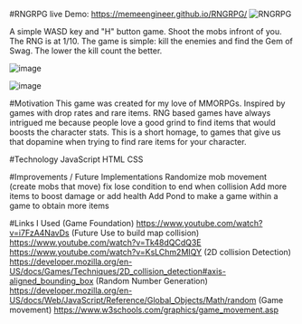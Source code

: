 #RNGRPG
live Demo: https://memeengineer.github.io/RNGRPG/
![RNGRPG](https://github.com/MemeEngineer/RNGRPG/assets/90629466/f0b6236d-5fb9-49f9-827c-4e49ba188078)

A simple WASD key and "H" button game. Shoot the mobs infront of you. The RNG is at 1/10. The game is simple: kill the enemies and find the Gem of Swag. The lower the kill count the better.

![image](https://github.com/MemeEngineer/RNGRPG/assets/90629466/d976107e-ff36-46f3-8b5f-63d2c08d9150)

![image](https://github.com/MemeEngineer/RNGRPG/assets/90629466/e2afc6d8-5d2b-4d61-8175-53a9bc94cc31)

#Motivation
This game was created for my love of MMORPGs. Inspired by games with drop rates and rare items. RNG based games have always intrigued me because people love a good grind to find items that would boosts the character stats. This is a short homage, to games that give us that dopamine when trying to find rare items for your character.


#Technology
JavaScript
HTML
CSS

#Improvements / Future Implementations
Randomize mob movement (create mobs that move)
fix lose condition to end when collision
Add more items to boost damage or add health
Add Pond to make a game within a game to obtain more items


#Links I Used
(Game Foundation)
https://www.youtube.com/watch?v=i7FzA4NavDs
(Future Use to build map collision)
https://www.youtube.com/watch?v=Tk48dQCdQ3E
https://www.youtube.com/watch?v=KsLChm2MIQY
(2D collision Detection)
https://developer.mozilla.org/en-US/docs/Games/Techniques/2D_collision_detection#axis-aligned_bounding_box
(Random Number Generation)
https://developer.mozilla.org/en-US/docs/Web/JavaScript/Reference/Global_Objects/Math/random
(Game movement)
https://www.w3schools.com/graphics/game_movement.asp

